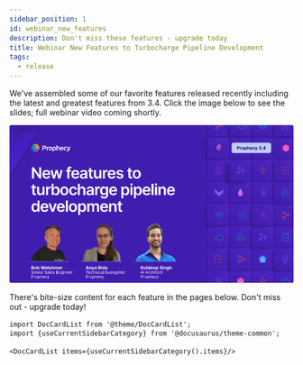 ```yaml
---
sidebar_position: 1
id: webinar_new_features
description: Don't miss these features - upgrade today
title: Webinar New Features to Turbocharge Pipeline Development
tags:
  - release
---
```


We've assembled some of our favorite features released recently including the latest and greatest features from 3.4. Click the image below to see the slides; full webinar video coming shortly.

[![webinar thumbnail](./../img/webinar-Nov-2024-thumbnail.png)](https://docs.google.com/presentation/d/1IyT3v94xWE4mn146DUyiPUmsTMvtZIAhIaHU7TiXCUQ/edit?usp=sharing)

There's bite-size content for each feature in the pages below.
Don't miss out - upgrade today!

```mdx-code-block
import DocCardList from '@theme/DocCardList';
import {useCurrentSidebarCategory} from '@docusaurus/theme-common';

<DocCardList items={useCurrentSidebarCategory().items}/>
```

